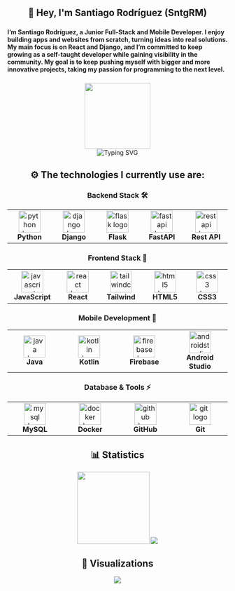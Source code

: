 <h2 align="center">👋 Hey, I'm Santiago Rodríguez (SntgRM)</h2>

###


<h4 align="cente">I’m Santiago Rodríguez, a Junior Full-Stack and Mobile Developer. I enjoy building apps and websites from scratch, turning ideas into real solutions. My main focus is on React and Django, and I’m committed to keep growing as a self-taught developer while gaining visibility in the community. My goal is to keep pushing myself with bigger and more innovative projects, taking my passion for programming to the next level.</h4>

###
<div align="center">
  <img height="150" src="https://media.tenor.com/2z7NVAVjM_YAAAAM/guts-berserk.gif"  />
</div>

<div align="center"> 
  <img src="https://readme-typing-svg.demolab.com?font=Cascadia+Code&weight=600&size=30&duration=3000&pause=1000&color=bcbcbc&center=true&vCenter=true&random=false&width=900&lines=python+manage.py+runserver+->+Starting+new+journey;Django+%2B+React+=+Fullstack+magic;Building+APIs+that+React+loves;render(%22ideas%22)+->+turn+into+projects;useEffect(()+%3D%3E+{+keepLearning()+},+[]);Coding...+Debugging...+Leveling+Up" alt="Typing SVG" />
</div>

###

<div align="center">
  <h2>⚙️ The technologies I currently use are: </h2>
</div>

<!-- Backend Stack -->
<div align="center">
  <h3>Backend Stack 🛠️</h3>
  <table>
    <tr>
      <td align="center" width="120">
        <img src="https://techstack-generator.vercel.app/python-icon.svg" width="50" height="50" alt="python logo" />
        <br><b>Python</b>
      </td>
      <td align="center" width="120">
        <img src="https://techstack-generator.vercel.app/django-icon.svg" width="50" height="50" alt="django logo" />
        <br><b>Django</b>
      </td>
      <td align="center" width="120">
        <img src="https://skillicons.dev/icons?i=flask" width="50" height="50" alt="flask logo" />
        <br><b>Flask</b>
      </td>
      <td align="center" width="120">
        <img src="https://skillicons.dev/icons?i=fastapi" width="50" height="50" alt="fastapi logo" />
        <br><b>FastAPI</b>
      </td>
      <td align="center" width="120">
        <img src="https://techstack-generator.vercel.app/restapi-icon.svg" width="50" height="50" alt="restapi logo" />
        <br><b>Rest API</b>
      </td>
    </tr>
  </table>
</div>

<!-- Frontend Stack -->
<div align="center">
  <h3>Frontend Stack 🎨</h3>
  <table>
    <tr>
      <td align="center" width="120">
        <img src="https://techstack-generator.vercel.app/js-icon.svg" width="50" height="50" alt="javascript logo" />
        <br><b>JavaScript</b>
      </td>
      <td align="center" width="120">
        <img src="https://techstack-generator.vercel.app/react-icon.svg" width="50" height="50" alt="react logo" />
        <br><b>React</b>
      </td>
      <td align="center" width="120">
        <img src="https://skillicons.dev/icons?i=tailwind" width="50" height="50" alt="tailwindcss logo" />
        <br><b>Tailwind</b>
      </td>
      <td align="center" width="120">
        <img src="https://skillicons.dev/icons?i=html" width="50" height="50" alt="html5 logo" />
        <br><b>HTML5</b>
      </td>
      <td align="center" width="120">
        <img src="https://skillicons.dev/icons?i=css" width="50" height="50" alt="css3 logo" />
        <br><b>CSS3</b>
      </td>
    </tr>
  </table>
</div>

<!-- Mobile Development -->
<div align="center">
  <h3>Mobile Development 📱</h3>
  <table>
    <tr>
      <td align="center" width="120">
        <img src="https://techstack-generator.vercel.app/java-icon.svg" width="50" height="50" alt="java logo"" />
        <br><b>Java</b>
      </td>
      <td align="center" width="120">
        <img src="https://skillicons.dev/icons?i=kotlin" width="50" height="50" alt="kotlin logo" />
        <br><b>Kotlin</b>
      </td>
      <td align="center" width="120">
        <img src="https://skillicons.dev/icons?i=firebase" width="50" height="50" alt="firebase logo" />
        <br><b>Firebase</b>
      </td>
      <td align="center" width="120">
        <img src="https://skillicons.dev/icons?i=androidstudio" width="50" height="50" alt="androidstudio logo" />
        <br><b>Android Studio</b>
      </td>
    </tr>
  </table>
</div>

<!-- Database & Tools -->
<div align="center">
  <h3>Database & Tools ⚡</h3>
  <table>
    <tr>
      <td align="center" width="120">
        <img src="https://techstack-generator.vercel.app/mysql-icon.svg" width="50" height="50" alt="mysql logo" />
        <br><b>MySQL</b>
      </td>
      <td align="center" width="120">
        <img src="https://techstack-generator.vercel.app/docker-icon.svg" width="50" height="50" alt="docker logo" />
        <br><b>Docker</b>
      </td>
      <td align="center" width="120">
        <img src="https://techstack-generator.vercel.app/github-icon.svg" width="50" height="50" alt="github logo" />
        <br><b>GitHub</b>
      </td>
      <td align="center" width="120">
        <img src="https://skillicons.dev/icons?i=git" width="50" height="50" alt="git logo" />
        <br><b>Git</b>
      </td>
    </tr>
  </table>
</div>

###

<div align="center">
  <h2>📊​ Statistics </h2>
</div>

<div align="center">
  <img src="http://github-profile-summary-cards.vercel.app/api/cards/profile-details?username=SntgRM&theme=react" height="165em" />
  <img src="https://github-readme-stats.vercel.app/api/top-langs/?username=SntgRM&theme=react&show_icons=true&hide_border=true&layout=compact" />
</div>

###

<div align="center">
  <h2>👀​ Visualizations </h2>
</div>

<div align="center">
  <img src="https://moe-counter.glitch.me/get/@SntgRM?theme=rule34" />
</div>
